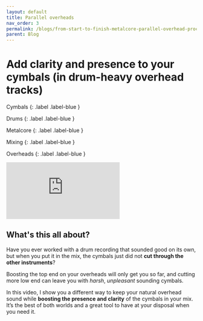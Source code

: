 ```yaml
---
layout: default
title: Parallel overheads
nav_order: 3
permalink: /blogs/from-start-to-finish-metalcore-parallel-overhead-processing
parent: Blog
---
```


# Add clarity and presence to your cymbals (in drum-heavy overhead tracks)

Cymbals
{: .label .label-blue }

Drums
{: .label .label-blue }

Metalcore
{: .label .label-blue }

Mixing
{: .label .label-blue }

Overheads
{: .label .label-blue }


<div class="video-container">
  <iframe src="https://www.youtube-nocookie.com/embed/4WnLZY1iGgU?rel=0" title="YouTube video player" frameborder="0" allow="accelerometer; autoplay; clipboard-write; encrypted-media; gyroscope; picture-in-picture" allowfullscreen></iframe>
</div>

## What's this all about?

Have you ever worked with a drum recording that sounded good on its own, but when you put it in the mix, the cymbals just did not **cut through the other instruments**?

Boosting the top end on your overheads will only get you so far, and cutting more low end can leave you with _harsh_, _unpleasant_ sounding cymbals.

In this video, I show you a different way to keep your natural overhead sound while **boosting the presence and clarity** of the cymbals in your mix. It’s the best of both worlds and a great tool to have at your disposal when you need it.
